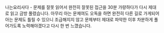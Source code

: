 나는요리사다 - 문제를 잘못 읽어서 완전히 잘못된 접근을 30분 가량하다가 다시 제대로 읽고 금방 풀렸습니다. 아무리 아는 문제여도 오독을 하면 완전히 다른 길로 가게되어 아는 문제도 틀릴 수 있으니 조급해지지 않고 문제부터 제대로 파악한 이후 차분하게 풀어가도록 노력해야겠다고 다시 한 번 느꼈습니다.